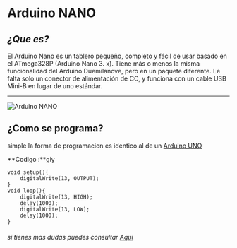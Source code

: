# Arduino NANO 
## ***¿Que es?***
El Arduino Nano es un tablero pequeño, completo y fácil de usar basado en el ATmega328P (Arduino Nano 3. x). Tiene más o menos la misma funcionalidad del Arduino Duemilanove, pero en un paquete diferente. Le falta solo un conector de alimentación de CC, y funciona con un cable USB Mini-B en lugar de uno estándar.

---

![Arduino NANO](https://i.ytimg.com/vi/BzUHAYvVQl0/maxresdefault.jpg)

## ¿Como se programa?
simple la forma de programacion es identico al de un [Arduino UNO](https://es.wikipedia.org/wiki/Arduino_Uno "Arduino UNO") 

**Codigo :**giy
~~~
void setup(){
    digitalWrite(13, OUTPUT);
}
void loop(){
    digitalWrite(13, HIGH);
    delay(1000);
    digitalWrite(13, LOW);
    delay(1000);
}
~~~

###### si tienes mas dudas puedes consultar [Aqui](https://www.youtube.com/watch?v=DbOxS5TpYAI)
